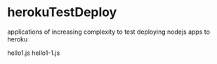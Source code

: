 # herokuTestDeploy
applications of increasing complexity to test deploying nodejs apps to heroku

hello1.js
hello1-1.js
